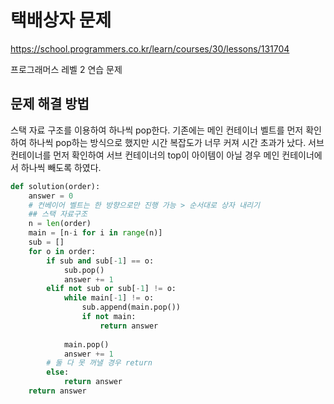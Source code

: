 # 택배상자 문제
https://school.programmers.co.kr/learn/courses/30/lessons/131704

프로그래머스 레벨 2 연습 문제

## 문제 해결 방법
스택 자료 구조를 이용하여 하나씩 pop한다. 기존에는 메인 컨테이너 벨트를 먼저 확인하여 하나씩 pop하는 방식으로 했지만
시간 복잡도가 너무 커져 시간 초과가 났다. 서브 컨테이너를 먼저 확인하여 서브 컨테이너의 top이 아이템이 아닐 경우
메인 컨테이너에서 하나씩 빼도록 하였다. 

```python
def solution(order):
    answer = 0
    # 컨베이어 벨트는 한 방향으로만 진행 가능 > 순서대로 상자 내리기
    ## 스택 자료구조
    n = len(order)
    main = [n-i for i in range(n)]
    sub = []
    for o in order:
        if sub and sub[-1] == o:
            sub.pop()
            answer += 1
        elif not sub or sub[-1] != o:
            while main[-1] != o:
                sub.append(main.pop())
                if not main:
                    return answer
            
            main.pop()
            answer += 1
        # 둘 다 못 꺼낼 경우 return
        else:
            return answer
    return answer
```